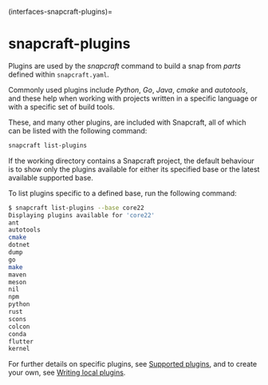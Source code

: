 (interfaces-snapcraft-plugins)=
# snapcraft-plugins

Plugins are used by the *snapcraft* command to build a snap from *parts* defined within `snapcraft.yaml`.

Commonly used plugins include *Python*, *Go*, *Java*, *cmake* and *autotools*, and these help when working with projects written in a specific language or with a specific set of build tools.

These, and many other plugins, are included with Snapcraft, all of which can be listed with the following command:

```bash
snapcraft list-plugins
```

If the working directory contains a Snapcraft project, the default behaviour is to show only the plugins available for either its specified base or the latest available supported base.

To list plugins specific to a defined base, run the following command:

```bash
$ snapcraft list-plugins --base core22
Displaying plugins available for 'core22'
ant
autotools
cmake
dotnet
dump
go
make
maven
meson
nil
npm
python
rust
scons
colcon
conda
flutter
kernel
```

For further details on specific plugins, see [Supported plugins](/), and to create your own, see [Writing local plugins](/interfaces/writing-local-plugins).

